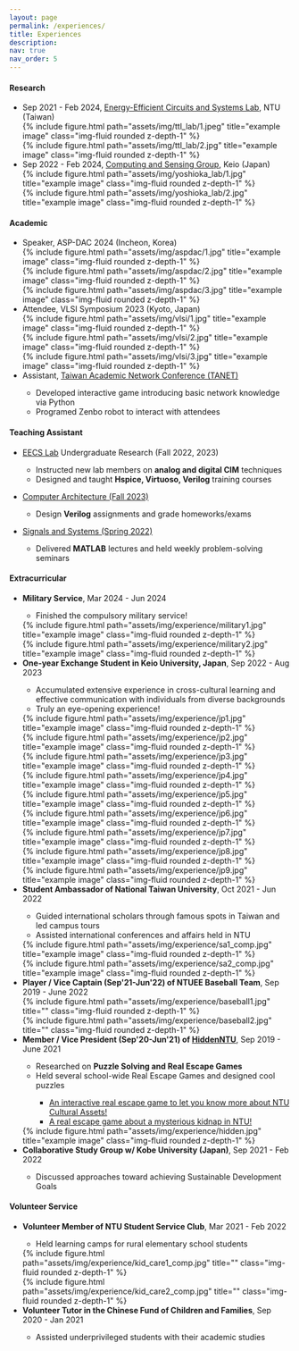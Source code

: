 ```yaml
---
layout: page
permalink: /experiences/
title: Experiences
description: 
nav: true
nav_order: 5
---
```


<h4>Research</h4>
<ul>
    <li> Sep 2021 - Feb 2024, <a href='https://sites.google.com/eecs.ee.ntu.edu.tw/eecslab'>Energy-Efficient Circuits and Systems Lab</a>, NTU (Taiwan)</li>
    <div class="row">
        <div class="col-sm mt-3 mt-md-0">
            {% include figure.html path="assets/img/ttl_lab/1.jpeg" title="example image" class="img-fluid rounded z-depth-1" %}
        </div>
        <div class="col-sm mt-3 mt-md-0">
            {% include figure.html path="assets/img/ttl_lab/2.jpg" title="example image" class="img-fluid rounded z-depth-1" %}
        </div>
    </div>
    <li> Sep 2022 - Feb 2024, <a href="https://sites.google.com/keio.jp/keio-csg/home?authuser=0">Computing and Sensing Group</a>, Keio (Japan)
    <div class="row">
        <div class="col-sm-6 mt-3 mt-md-0">
            {% include figure.html path="assets/img/yoshioka_lab/1.jpg" title="example image" class="img-fluid rounded z-depth-1" %}
        </div>
        <div class="col-sm-5 mt-3 mt-md-0">
            {% include figure.html path="assets/img/yoshioka_lab/2.jpg" title="example image" class="img-fluid rounded z-depth-1" %}
        </div>
    </div>
    </li>
</ul>
<h4>Academic</h4>
<ul>
    <!-- vlsi symposium -->
    <li>Speaker, ASP-DAC 2024 (Incheon, Korea)
    <div class="row">
        <div class="col-sm mt-3 mt-md-0">
            {% include figure.html path="assets/img/aspdac/1.jpg" title="example image" class="img-fluid rounded z-depth-1" %}
        </div>
        <div class="col-sm mt-3 mt-md-0">
            {% include figure.html path="assets/img/aspdac/2.jpg" title="example image" class="img-fluid rounded z-depth-1" %}
        </div>
        <div class="col-sm mt-3 mt-md-0">
            {% include figure.html path="assets/img/aspdac/3.jpg" title="example image" class="img-fluid rounded z-depth-1" %}
        </div>
    </div>
    </li>
    <!-- vlsi symposium -->
    <li>Attendee, VLSI Symposium 2023 (Kyoto, Japan)
    <div class="row">
        <div class="col-sm mt-3 mt-md-0">
            {% include figure.html path="assets/img/vlsi/1.jpg" title="example image" class="img-fluid rounded z-depth-1" %}
        </div>
        <div class="col-sm mt-3 mt-md-0">
            {% include figure.html path="assets/img/vlsi/2.jpg" title="example image" class="img-fluid rounded z-depth-1" %}
        </div>
        <div class="col-sm-3 mt-3 mt-md-0">
            {% include figure.html path="assets/img/vlsi/3.jpg" title="example image" class="img-fluid rounded z-depth-1" %}
        </div>
    </div>
    </li>
    <!-- reviewer -->
    <!-- <li>Secondary Reviewer</li>
    <ul>
        <li>ISSCC 2023, 2024</li>
        <li>VLSI Symposium 2023</li>
    </ul> -->
    <!-- tanet -->
    <li>Assistant, <a href="https://tanet2020.ntu.edu.tw/">Taiwan Academic Network Conference (TANET)</a></li>
    <ul>
        <li>Developed interactive game introducing basic network knowledge via Python</li>
        <li>Programed Zenbo robot to interact with attendees</li>
    </ul>
</ul>
<h4>Teaching Assistant</h4>
<ul>
    <li><a href="https://sites.google.com/eecs.ee.ntu.edu.tw/eecslab">EECS Lab</a> Undergraduate Research (Fall 2022, 2023)</li>
    <ul>
        <li> Instructed new lab members on <strong>analog and digital CIM</strong> techniques</li>
        <li> Designed and taught <strong>Hspice, Virtuoso, Verilog</strong> training courses</li>
    </ul>
</ul>
<ul>
    <li><a href="https://nol.ntu.edu.tw/nol/coursesearch/print_table.php?course_id=901%2043200&class=&dpt_code=9010&ser_no=81707&semester=112-1&lang=en">Computer Architecture (Fall 2023)</a></li>
    <ul>
        <li> Design <strong>Verilog</strong> assignments and grade homeworks/exams</li>
    </ul>
</ul>
<ul>
    <li><a href="https://nol.ntu.edu.tw/nol/coursesearch/print_table.php?course_id=901%2031400&class=01&dpt_code=9010&ser_no=84207&semester=109-2&lang=EN">Signals and Systems (Spring 2022)</a></li>
    <ul>
        <li> Delivered <strong>MATLAB</strong> lectures and held weekly problem-solving seminars</li>
    </ul>
</ul>
<h4>Extracurricular</h4>
<ul>
    <!-- military-->
    <li><strong>Military Service</strong>, Mar 2024 - Jun 2024</li>
    <ul>
        <li> Finished the compulsory military service! </li>
    </ul>
    <div class="row">
        <div class="col-sm-5 mt-3 mt-md-0">
            {% include figure.html path="assets/img/experience/military1.jpg" title="example image" class="img-fluid rounded z-depth-1" %}
        </div>
        <div class="col-sm-5 mt-3 mt-md-0">
            {% include figure.html path="assets/img/experience/military2.jpg" title="example image" class="img-fluid rounded z-depth-1" %}
        </div>
    </div>
    <!-- exchange -->
    <li><strong>One-year Exchange Student in Keio University, Japan</strong>, Sep 2022 - Aug 2023</li>
    <ul>
        <li> Accumulated extensive experience in cross-cultural learning and effective communication with individuals from diverse backgrounds </li>
        <li> Truly an eye-opening experience!</li>
    </ul>
    <div class="row">
        <div class="col-sm mt-3 mt-md-0">
            {% include figure.html path="assets/img/experience/jp1.jpg" title="example image" class="img-fluid rounded z-depth-1" %}
        </div>
        <div class="col-sm mt-3 mt-md-0">
            {% include figure.html path="assets/img/experience/jp2.jpg" title="example image" class="img-fluid rounded z-depth-1" %}
        </div>
        <div class="col-sm mt-3 mt-md-0">
            {% include figure.html path="assets/img/experience/jp3.jpg" title="example image" class="img-fluid rounded z-depth-1" %}
        </div>
    </div>
    <div class="row">
        <div class="col-sm mt-3 mt-md-0">
            {% include figure.html path="assets/img/experience/jp4.jpg" title="example image" class="img-fluid rounded z-depth-1" %}
        </div>
        <div class="col-sm mt-3 mt-md-0">
            {% include figure.html path="assets/img/experience/jp5.jpg" title="example image" class="img-fluid rounded z-depth-1" %}
        </div>
        <div class="col-sm mt-3 mt-md-0">
            {% include figure.html path="assets/img/experience/jp6.jpg" title="example image" class="img-fluid rounded z-depth-1" %}
        </div>
    </div>
    <div class="row">
        <div class="col-sm mt-3 mt-md-0">
            {% include figure.html path="assets/img/experience/jp7.jpg" title="example image" class="img-fluid rounded z-depth-1" %}
        </div>
        <div class="col-sm mt-3 mt-md-0">
            {% include figure.html path="assets/img/experience/jp8.jpg" title="example image" class="img-fluid rounded z-depth-1" %}
        </div>
        <div class="col-sm mt-3 mt-md-0">
            {% include figure.html path="assets/img/experience/jp9.jpg" title="example image" class="img-fluid rounded z-depth-1" %}
        </div>
    </div>
    <!-- student ambassador -->
    <li><strong>Student Ambassador of National Taiwan University</strong>, Oct 2021 - Jun 2022</li>
    <ul>
        <li> Guided international scholars through famous spots in Taiwan and led campus tours </li>
        <li> Assisted international conferences and affairs held in NTU</li>
    </ul>
    <div class="row">
        <div class="col-sm-5 mt-3 mt-md-0">
            {% include figure.html path="assets/img/experience/sa1_comp.jpg" title="example image" class="img-fluid rounded z-depth-1" %}
        </div>
        <div class="col-sm-5 mt-3 mt-md-0">
            {% include figure.html path="assets/img/experience/sa2_comp.jpg" title="example image" class="img-fluid rounded z-depth-1" %}
        </div>
    </div>
    <!-- NTUEE baseball team -->
    <li><strong>Player / Vice Captain (Sep'21-Jun'22) of NTUEE Baseball Team</strong>, Sep 2019 - June 2022</li>
    <div class="row">
        <div class="col-sm-4 mt-3 mt-md-0">
            {% include figure.html path="assets/img/experience/baseball1.jpg" title="" class="img-fluid rounded z-depth-1" %}
        </div>
        <div class="col-sm-5 mt-3 mt-md-0">
            {% include figure.html path="assets/img/experience/baseball2.jpg" title="" class="img-fluid rounded z-depth-1" %}
        </div>
    </div>
    <!-- HiddenNTU -->
    <li><strong>Member / Vice President (Sep'20-Jun'21) of <a href="https://www.facebook.com/hiddenntu/">HiddenNTU</a></strong>, Sep 2019 - June 2021</li>
    <ul>
        <li> Researched on <strong>Puzzle Solving and Real Escape Games</strong> </li>
        <li> Held several school-wide Real Escape Games and designed cool puzzles</li>
        <ul>
            <li><a href="https://www.facebook.com/NTUSACulture/posts/pfbid02fyVsZWBafMckhLjw673URLkK2LUbdDgwTdiLnoGtL7FL6X9u3xBtVqP6PmQ5LqyDl">
            An interactive real escape game to let you know more about NTU Cultural Assets!
            </a></li>
            <li><a href="https://www.facebook.com/hiddenntu/posts/pfbid0yFHQ4ZdJByX5pDD4JZiyyHUq4XrB1Be1gL1FMcNF5yniKe7NbcNNrEvjrmF429wkl">
            A real escape game about a mysterious kidnap in NTU!
            </a></li>
        </ul>
    </ul>
    <div class="row">
        <div class="col-sm-5 mt-3 mt-md-0">
            {% include figure.html path="assets/img/experience/hidden.jpg" title="example image" class="img-fluid rounded z-depth-1" %}
        </div>
    </div>
    <!-- International Study Group -->
    <li><strong>Collaborative Study Group w/ Kobe University (Japan)</strong>, Sep 2021 - Feb 2022</li>
    <ul>
        <li> Discussed approaches toward achieving Sustainable Development Goals </li>
    </ul>
</ul>
<h4>Volunteer Service</h4>
<ul>
    <li><strong>Volunteer Member of NTU Student Service Club</strong>, Mar 2021 - Feb 2022</li>
    <ul>
        <li> Held learning camps for rural elementary school students </li>
    </ul>
    <div class="row">
        <div class="col-sm-5 mt-3 mt-md-0">
            {% include figure.html path="assets/img/experience/kid_care1_comp.jpg" title="" class="img-fluid rounded z-depth-1" %}
        </div>
        <div class="col-sm-5 mt-3 mt-md-0">
            {% include figure.html path="assets/img/experience/kid_care2_comp.jpg" title="" class="img-fluid rounded z-depth-1" %}
        </div>
    </div>
    <li><strong>Volunteer Tutor in the Chinese Fund of Children and Families</strong>, Sep 2020 - Jan 2021</li>
    <ul>
        <li> Assisted underprivileged students with their academic studies </li>
    </ul>
</ul>
